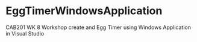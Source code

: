 # EggTimerWindowsApplication
CAB201 WK 8 Workshop create and Egg Timer using Windows Application in Visual Studio
